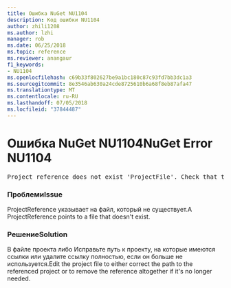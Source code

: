 ```yaml
---
title: Ошибка NuGet NU1104
description: Код ошибки NU1104
author: zhili1208
ms.author: lzhi
manager: rob
ms.date: 06/25/2018
ms.topic: reference
ms.reviewer: anangaur
f1_keywords:
- NU1104
ms.openlocfilehash: c69b33f802627be9a1bc180c87c93fd7bb3dc1a3
ms.sourcegitcommit: 8e3546ab630a24cde8725610b6a68f8eb87afa47
ms.translationtype: MT
ms.contentlocale: ru-RU
ms.lasthandoff: 07/05/2018
ms.locfileid: "37844487"
---
```

# <a name="nuget-error-nu1104"></a><span data-ttu-id="134d4-103">Ошибка NuGet NU1104</span><span class="sxs-lookup"><span data-stu-id="134d4-103">NuGet Error NU1104</span></span>

<pre>Project reference does not exist 'ProjectFile'. Check that the project reference is valid and that the project file exists.</pre>

### <a name="issue"></a><span data-ttu-id="134d4-104">Проблеми</span><span class="sxs-lookup"><span data-stu-id="134d4-104">Issue</span></span>
<span data-ttu-id="134d4-105">ProjectReference указывает на файл, который не существует.</span><span class="sxs-lookup"><span data-stu-id="134d4-105">A ProjectReference points to a file that doesn't exist.</span></span>

### <a name="solution"></a><span data-ttu-id="134d4-106">Решение</span><span class="sxs-lookup"><span data-stu-id="134d4-106">Solution</span></span>
<span data-ttu-id="134d4-107">В файле проекта либо Исправьте путь к проекту, на которые имеются ссылки или удалите ссылку полностью, если он больше не используется.</span><span class="sxs-lookup"><span data-stu-id="134d4-107">Edit the project file to either correct the path to the referenced project or to remove the reference altogether if it's no longer needed.</span></span>